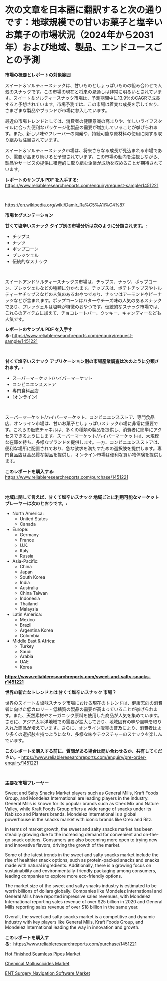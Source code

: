 <p><h1>次の文章を日本語に翻訳すると次の通りです：地球規模での甘いお菓子と塩辛いお菓子の市場状況（2024年から2031年）および地域、製品、エンドユースごとの予測</h1></p><p><strong>市場の概要とレポートの対象範囲</strong></p>
<p><p>スイート＆ソルティースナックは、甘いものとしょっぱいものの組み合わせで人気のスナックです。この市場の現在と将来の見通しは非常に明るいとされています。スイート＆ソルティースナック市場は、予測期間中に13.9％のCAGRで成長すると予想されています。市場予測では、この市場は着実な成長を示しており、さまざまな製品やブランドが市場に参入しています。</p><p>最近の市場トレンドとしては、消費者の健康意識の高まりや、忙しいライフスタイルに合った便利なパッケージ化製品の需要が増加していることが挙げられます。また、新しい味やフレーバーの開発や、持続可能な原材料の使用に関する取り組みも注目されています。</p><p>スイート＆ソルティースナック市場は、将来さらなる成長が見込まれる市場であり、需要が高まり続けると予想されています。この市場の動向を注視しながら、製品やサービスの提供に積極的に取り組む企業が成功を収めることが期待されています。</p></p>
<p><strong>レポートのサンプル PDF を入手する:</strong> <a href="https://www.reliableresearchreports.com/enquiry/request-sample/1451221">https://www.reliableresearchreports.com/enquiry/request-sample/1451221</a></p>
<p>&nbsp;</p>
<p><a href="https://en.wikipedia.org/wiki/Damir_Ra%C5%A1i%C4%87">https://en.wikipedia.org/wiki/Damir_Ra%C5%A1i%C4%87</a></p>
<p><strong>市場セグメンテーション</strong></p>
<p><strong>甘くて塩辛いスナック タイプ別の市場分析は次のように分類されます。:</strong></p>
<p><ul><li>チップス</li><li>ナッツ</li><li>ポップコーン</li><li>プレッツェル</li><li>伝統的なスナック</li></ul></p>
<p>&nbsp;</p>
<p><p>スイートアンドソルティースナックス市場は、チップス、ナッツ、ポップコーン、プレッツェルなどの種類に分かれます。チップスは、ポテトチップスやトルティーヤチップスなどの人気のあるおやつであり、ナッツはアーモンドやピーナッツなどが含まれます。ポップコーンはバターやチーズ味の人気のあるスナックであり、プレッツェルは塩味が特徴のおやつです。伝統的なスナック市場では、これらのアイテムに加えて、チョコレートバー、クッキー、キャンディーなども人気です。</p></p>
<p><strong>レポートのサンプル PDF を入手する:</strong>&nbsp;<a href="https://www.reliableresearchreports.com/enquiry/request-sample/1451221">https://www.reliableresearchreports.com/enquiry/request-sample/1451221</a></p>
<p>&nbsp;</p>
<p><strong> 甘くて塩辛いスナック アプリケーション別の市場産業調査は次のように分類されます。:</strong></p>
<p><ul><li>スーパーマーケット/ハイパーマーケット</li><li>コンビニエンスストア</li><li>専門食料品店</li><li>[オンライン]</li></ul></p>
<p>&nbsp;</p>
<p><p>スーパーマーケット/ハイパーマーケット、コンビニエンスストア、専門食品店、オンライン市場は、甘いお菓子としょっぱいスナック市場に非常に重要です。これらの販売チャネルは、多くの種類の製品を提供し、消費者に簡単にアクセスできるようにします。スーパーマーケット/ハイパーマーケットは、大規模な在庫を持ち、多様なブランドを提供します。一方、コンビニエンスストアは、便利な場所に配置されており、急な欲求を満たすための選択肢を提供します。専門食品店は高品質な製品を提供し、オンライン市場は便利な買い物体験を提供します。</p></p>
<p><strong>このレポートを購入する:</strong>&nbsp; <a href="https://www.reliableresearchreports.com/purchase/1451221">https://www.reliableresearchreports.com/purchase/1451221</a></p>
<p>&nbsp;</p>
<p><strong>地域に関して言えば、甘くて塩辛いスナック 地域ごとに利用可能なマーケットプレーヤーは次のとおりです。:</strong></p>
<p><ul>
    <li>
        North America:
        <ul>
            <li>United States</li>
            <li>Canada</li>
        </ul>
    </li>
    <li>
        Europe:
        <ul>
            <li>Germany</li>
            <li>France</li>
            <li>U.K.</li>
            <li>Italy</li>
            <li>Russia</li>
        </ul>
    </li>
    <li>
        Asia-Pacific:
        <ul>
            <li>China</li>
            <li>Japan</li>
            <li>South Korea</li>
            <li>India</li>
            <li>Australia</li>
            <li>China Taiwan</li>
            <li>Indonesia</li>
            <li>Thailand</li>
            <li>Malaysia</li>
        </ul>
    </li>
    <li>
        Latin America:
        <ul>
            <li>Mexico</li>
            <li>Brazil</li>
            <li>Argentina Korea</li>
            <li>Colombia</li>
        </ul>
    </li>
    <li>
        Middle East & Africa:
        <ul>
            <li>Turkey</li>
            <li>Saudi</li>
            <li>Arabia</li>
            <li>UAE</li>
            <li>Korea</li>
        </ul>
    </li>
    </ul></p>
<p><strong><a href="https://www.reliableresearchreports.com/sweet-and-salty-snacks-r1451221">https://www.reliableresearchreports.com/sweet-and-salty-snacks-r1451221</a></strong>&nbsp;</p>
<p><strong>世界の新たなトレンドとは 甘くて塩辛いスナック 市場？</strong></p>
<p><p>世界のスイート＆塩味スナック市場における現在のトレンドは、健康志向の消費者に向けた低カロリー・低糖質の製品の需要が高まっていることが挙げられます。また、天然素材やオーガニック原料を使用した商品が人気を集めています。さらに、アジア太平洋地域での需要が拡大しており、地域固有の味や風味を取り入れた商品が増えています。さらに、オンライン販売の普及により、消費者はより多くの選択肢を持つようになり、多様な味やテクスチャーのスナックを楽しんでいます。</p></p>
<p><strong>このレポートを購入する前に、質問がある場合は問い合わせるか、共有してください。</strong>- <a href="https://www.reliableresearchreports.com/enquiry/pre-order-enquiry/1451221">https://www.reliableresearchreports.com/enquiry/pre-order-enquiry/1451221</a></p>
<p>&nbsp;</p>
<p><strong>主要な市場プレーヤー</strong></p>
<p><p>Sweet and Salty Snacks Market players such as General Mills, Kraft Foods Group, and Mondelez International are leading players in the industry. General Mills is known for its popular brands such as Chex Mix and Nature Valley, while Kraft Foods Group offers a wide range of snacks under its Nabisco and Planters brands. Mondelez International is a global powerhouse in the snacks market with iconic brands like Oreo and Ritz.</p><p>In terms of market growth, the sweet and salty snacks market has been steadily growing due to the increasing demand for convenient and on-the-go snack options. Consumers are also becoming more open to trying new and innovative flavors, driving the growth of the market.</p><p>Some of the latest trends in the sweet and salty snacks market include the rise of healthier snack options, such as protein-packed snacks and snacks made with natural ingredients. Additionally, there is a growing focus on sustainability and environmentally-friendly packaging among consumers, leading companies to explore more eco-friendly options.</p><p>The market size of the sweet and salty snacks industry is estimated to be worth billions of dollars globally. Companies like Mondelez International and General Mills have reported impressive sales revenues, with Mondelez International reporting sales revenue of over $25 billion in 2020 and General Mills reporting sales revenue of over $18 billion in the same year.</p><p>Overall, the sweet and salty snacks market is a competitive and dynamic industry with key players like General Mills, Kraft Foods Group, and Mondelez International leading the way in innovation and growth.</p></p>
<p><strong>このレポートを購入する:</strong>&nbsp;&nbsp;<a href="https://www.reliableresearchreports.com/purchase/1451221">https://www.reliableresearchreports.com/purchase/1451221</a></p>
<p><p><a href="https://github.com/awicka1/Market-Research-Report-List-1/blob/main/hot-finished-seamless-pipes-market.md">Hot Finished Seamless Pipes Market</a></p><p><a href="https://github.com/Dhjdj3783/Market-Research-Report-List-1/blob/main/chemical-molluscicides-market.md">Chemical Molluscicides Market</a></p><p><a href="https://issuu.com/reportprime-2/docs/ent-surgery-navigation-software-market-size-2030.p">ENT Surgery Navigation Software Market</a></p></p>